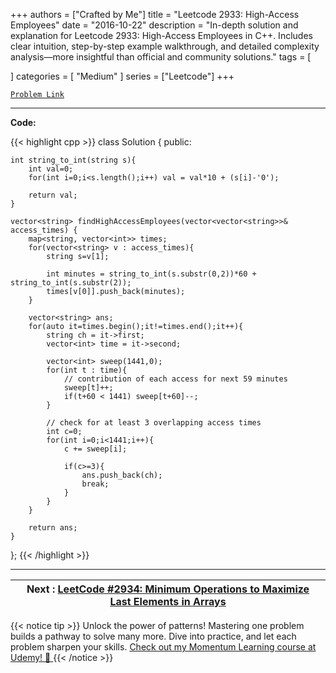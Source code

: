 
+++
authors = ["Crafted by Me"]
title = "Leetcode 2933: High-Access Employees"
date = "2016-10-22"
description = "In-depth solution and explanation for Leetcode 2933: High-Access Employees in C++. Includes clear intuition, step-by-step example walkthrough, and detailed complexity analysis—more insightful than official and community solutions."
tags = [
    
]
categories = [
    "Medium"
]
series = ["Leetcode"]
+++



[`Problem Link`](https://leetcode.com/problems/high-access-employees/description/)

---

**Code:**

{{< highlight cpp >}}
class Solution {
public:
    
    int string_to_int(string s){
        int val=0;
        for(int i=0;i<s.length();i++) val = val*10 + (s[i]-'0');
        
        return val;
    }
    
    vector<string> findHighAccessEmployees(vector<vector<string>>& access_times) {
		map<string, vector<int>> times;
        for(vector<string> v : access_times){
            string s=v[1];
            
            int minutes = string_to_int(s.substr(0,2))*60 + string_to_int(s.substr(2));
            times[v[0]].push_back(minutes);
        }
        
        vector<string> ans;
        for(auto it=times.begin();it!=times.end();it++){
            string ch = it->first;
            vector<int> time = it->second;
            
            vector<int> sweep(1441,0);
            for(int t : time){
				// contribution of each access for next 59 minutes
                sweep[t]++;
                if(t+60 < 1441) sweep[t+60]--;
            }
            
			// check for at least 3 overlapping access times
            int c=0;
            for(int i=0;i<1441;i++){
                c += sweep[i];
                
                if(c>=3){
                    ans.push_back(ch);
                    break;
                }
            }
        }
        
        return ans;
    }
};
{{< /highlight >}}


---

| Next : [LeetCode #2934: Minimum Operations to Maximize Last Elements in Arrays](https://grid47.xyz/posts/leetcode_2934) |
| --- |
{{< notice tip >}}
Unlock the power of patterns! Mastering one problem builds a pathway to solve many more. Dive into practice, and let each problem sharpen your skills. [Check out my Momentum Learning course at Udemy! 🚀 ](https://www.udemy.com/course/algorithms-and-data-structures-in-cpp/)
{{< /notice >}}

